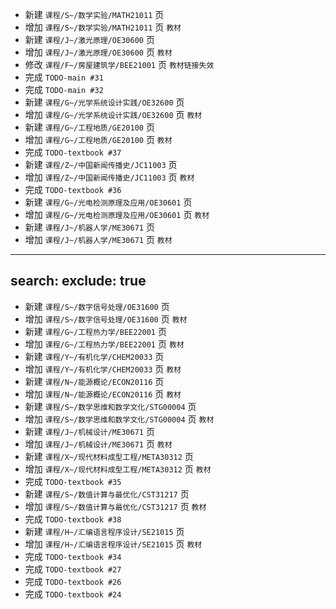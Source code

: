 - 新建 `课程/S~/数学实验/MATH21011` 页
- 增加 `课程/S~/数学实验/MATH21011` 页 `教材`
- 新建 `课程/J~/激光原理/OE30600` 页
- 增加 `课程/J~/激光原理/OE30600` 页 `教材`
- 修改 `课程/F~/房屋建筑学/BEE21001` 页 `教材链接失效`
- 完成 `TODO-main #31`
- 完成 `TODO-main #32`
- 新建 `课程/G~/光学系统设计实践/OE32600` 页
- 增加 `课程/G~/光学系统设计实践/OE32600` 页 `教材`
- 新建 `课程/G~/工程地质/GE20100` 页
- 增加 `课程/G~/工程地质/GE20100` 页 `教材`
- 完成 `TODO-textbook #37`
- 新建 `课程/Z~/中国新闻传播史/JC11003` 页
- 增加 `课程/Z~/中国新闻传播史/JC11003` 页 `教材`
- 完成 `TODO-textbook #36`
- 新建 `课程/G~/光电检测原理及应用/OE30601` 页
- 增加 `课程/G~/光电检测原理及应用/OE30601` 页 `教材`
- 新建 `课程/J~/机器人学/ME30671` 页
- 增加 `课程/J~/机器人学/ME30671` 页 `教材`
---
search:
  exclude: true
---

- 新建 `课程/S~/数字信号处理/OE31600` 页
- 增加 `课程/S~/数字信号处理/OE31600` 页 `教材`
- 新建 `课程/G~/工程热力学/BEE22001` 页
- 增加 `课程/G~/工程热力学/BEE22001` 页 `教材`
- 新建 `课程/Y~/有机化学/CHEM20033` 页
- 增加 `课程/Y~/有机化学/CHEM20033` 页 `教材`
- 新建 `课程/N~/能源概论/ECON20116` 页
- 增加 `课程/N~/能源概论/ECON20116` 页 `教材`
- 新建 `课程/S~/数学思维和数学文化/STG00004` 页
- 增加 `课程/S~/数学思维和数学文化/STG00004` 页 `教材`
- 新建 `课程/J~/机械设计/ME30671` 页
- 增加 `课程/J~/机械设计/ME30671` 页 `教材`
- 新建 `课程/X~/现代材料成型工程/META30312` 页
- 增加 `课程/X~/现代材料成型工程/META30312` 页 `教材`
- 完成 `TODO-textbook #35`
- 新建 `课程/S~/数值计算与最优化/CST31217` 页
- 增加 `课程/S~/数值计算与最优化/CST31217` 页 `教材`
- 完成 `TODO-textbook #38`
- 新建 `课程/H~/汇编语言程序设计/SE21015` 页
- 增加 `课程/H~/汇编语言程序设计/SE21015` 页 `教材`
- 完成 `TODO-textbook #34`
- 完成 `TODO-textbook #27`
- 完成 `TODO-textbook #26`
- 完成 `TODO-textbook #24`